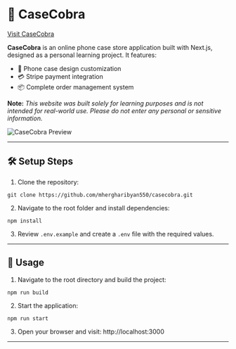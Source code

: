 # 🐍 CaseCobra

[Visit CaseCobra](https://casecobra-umber-five.vercel.app/)

**CaseCobra** is an online phone case store application built with Next.js, designed as a personal learning project. It features:

- 🎨 Phone case design customization
- 💳 Stripe payment integration
- 📦 Complete order management system

**Note:** _This website was built solely for learning purposes and is not intended for real-world use. Please do not enter any personal or sensitive information._

![CaseCobra Preview](https://i.ibb.co/VpWL7bh9/casecobra-preview.png)

---

## 🛠️ Setup Steps

1. Clone the repository:

```
git clone https://github.com/mhergharibyan550/casecobra.git
```

2. Navigate to the root folder and install dependencies:

```
npm install
```

3. Review `.env.example` and create a `.env` file with the required values.

---

## 🚀 Usage

1. Navigate to the root directory and build the project:

```
npm run build
```

2. Start the application:

```
npm run start
```

3. Open your browser and visit:
   http://localhost:3000

---
